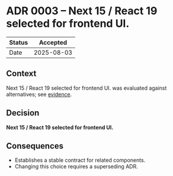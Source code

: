 # ADR 0003 – Next 15 / React 19 selected for frontend UI.

| Status | Accepted |
|--------|----------|
| Date   | 2025-08-03 |

## Context
Next 15 / React 19 selected for frontend UI. was evaluated against alternatives; see [evidence](../reference/backend_stack_overview.md).

## Decision
**Next 15 / React 19 selected for frontend UI.**

## Consequences
* Establishes a stable contract for related components.
* Changing this choice requires a superseding ADR.
